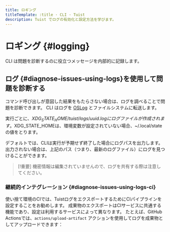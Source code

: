 ```yaml
---
title: ロギング
titleTemplate: :title · CLI · Tuist
description: Tuist でログの有効化と設定方法を学びます。
---
```


# ロギング {#logging}

CLI は問題を診断するのに役立つメッセージを内部的に記録します。

## ログ {#diagnose-issues-using-logs}を使用して問題を診断する

コマンド呼び出しが意図した結果をもたらさない場合は、ログを調べることで問題を診断できます。 CLI はログを [OSLog](https://developer.apple.com/documentation/os/oslog) とファイルシステムに転送します。

実行ごとに、$XDG_STATE_HOME/tuist/logs/{uuid}.logにログファイルが作成されます。$XDG_STATE_HOMEは、環境変数が設定されていない場合、~/.local/stateの値をとります。

デフォルトでは、CLIは実行が予期せず終了した場合にログパスを出力します。 出力されない場合は、上記のパス（つまり、最新のログファイル）にログを見つけることができます。

> [!重要]
> 機密情報は編集されていませんので、ログを共有する際は注意してください。

### 継続的インテグレーション {#diagnose-issues-using-logs-ci}

使い捨て環境のCIでは、TuistログをエクスポートするためにCIパイプラインを設定することをお勧めします。
成果物のエクスポートはCIサービスに共通する機能であり、設定は利用するサービスによって異なります。
たとえば、GitHub Actionsでは、`actions/upload-artifact` アクションを使用してログを成果物としてアップロードできます：

```yaml
```
